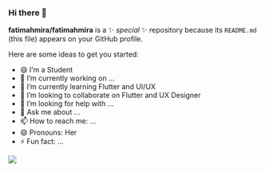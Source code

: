 ### Hi there 👋


**fatimahmira/fatimahmira** is a ✨ _special_ ✨ repository because its `README.md` (this file) appears on your GitHub profile.

Here are some ideas to get you started:

- 😄 I’m a Student
- 🔭 I’m currently working on ...
- 🌱 I’m currently learning Flutter and UI/UX
- 👯 I’m looking to collaborate on Flutter and UX Designer
- 🤔 I’m looking for help with ...
- 💬 Ask me about ...
- 📫 How to reach me: ...
- 😄 Pronouns: Her
- ⚡ Fun fact: ...

<img src="https://github-readme-stats.vercel.app/api?username=fatimahmira&&show_icons=true&title_color=ffffff&icon_color=bb2acf&text_color=daf7dc&bg_color=151515"/>
